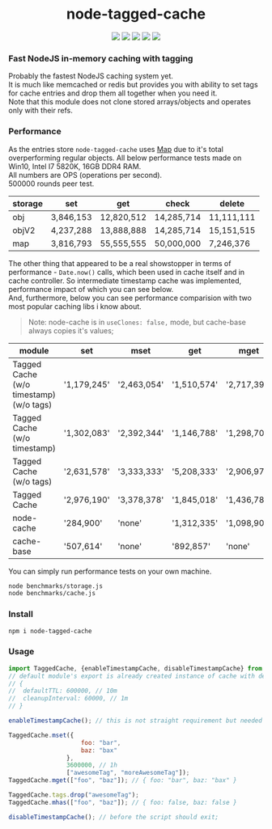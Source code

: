 <h1 align="center">node-tagged-cache</h1>
<p align="center">
<a href="https://www.npmjs.com/package/node-tagged-cache"><img src="https://img.shields.io/badge/npm-node--tagged--cache-brightgreen.svg?style=flat-square"></a>
<a href="https://www.npmjs.com/package/node-tagged-cache"><img src="https://img.shields.io/npm/v/node-tagged-cache.svg?style=flat-square"></a>
<a href="https://www.npmjs.com/package/node-tagged-cache"><img src="https://img.shields.io/travis/xobotyi/node-tagged-cache.svg?style=flat-square"></a>
<a href="https://www.npmjs.com/package/node-tagged-cache"><img src="https://img.shields.io/npm/l/node-tagged-cache.svg?style=flat-square"></a>
<a href="https://www.npmjs.com/package/node-tagged-cache"><img src="https://img.shields.io/npm/dt/node-tagged-cache.svg?style=flat-square"></a>
</p>

### Fast NodeJS in-memory caching with tagging
Probably the fastest NodeJS caching system yet.  
It is much like memcached or redis but provides you with ability to set tags for cache entries and drop them all together when you need it.  
Note that this module does not clone stored arrays/objects and operates only with their refs.

### Performance
As the entries store `node-tagged-cache` uses [Map](https://developer.mozilla.org/en-US/docs/Web/JavaScript/Reference/Global_Objects/Map) due to it's total overperforming regular objects.
All below performance tests made on Win10, Intel I7 5820K, 16GB DDR4 RAM.  
All numbers are OPS (operations per second).  
500000 rounds peer test.  

storage | set | get | check | delete
--------|-----|-----|-------|-------
obj | 3,846,153 | 12,820,512 | 14,285,714 | 11,111,111
objV2 | 4,237,288 | 13,888,888 | 14,285,714 | 15,151,515
map | 3,816,793 | 55,555,555 | 50,000,000 | 7,246,376

The other thing that appeared to be a real showstopper in terms of performance - `Date.now()` calls, which been used in cache itself and in cache controller. So intermediate timestamp cache was implemented, performance impact of which you can see below.  
And, furthermore, below you can see  performance comparision with two most popular caching libs i know about.
>Note: node-cache is in `useClones: false,` mode, but cache-base always copies it's values;

module | set | mset | get | mget | has | mhas
-------|-----|------|-----|------|-----|-----
Tagged Cache (w/o timestamp) (w/o tags) | '1,179,245' | '2,463,054' | '1,510,574' | '2,717,391' | '1,533,742' | '2,392,344' 
Tagged Cache (w/o timestamp) | '1,302,083' | '2,392,344' | '1,146,788' | '1,298,701' | '1,070,663' | '1,388,888'
Tagged Cache (w/o tags) | '2,631,578' | '3,333,333' | '5,208,333' | '2,906,976' | '5,494,505' | '3,355,704'
Tagged Cache | '2,976,190' | '3,378,378' | '1,845,018' | '1,436,781' | '1,976,284' | '1,529,051'
node-cache | '284,900' | 'none' | '1,312,335' | '1,098,901' | 'none' | 'none'
cache-base | '507,614' | 'none' | '892,857' | 'none' | '5,319,148' | 'none'
 

You can simply run performance tests on your own machine.
```bash
node benchmarks/storage.js
node benchmarks/cache.js
```

### Install
```bash
npm i node-tagged-cache
```

### Usage
```javascript
import TaggedCache, {enableTimestampCache, disableTimestampCache} from "node-tagged-cache";
// default module's export is already created instance of cache with default options
// {
//  defaultTTL: 600000, // 10m
//  cleanupInterval: 60000, // 1m
// }

enableTimestampCache(); // this is not straight requirement but needed for performance improvement

TaggedCache.mset({
                    foo: "bar",
                    baz: "bax"
                },
                3600000, // 1h
                ["awesomeTag", "moreAwesomeTag"]);
TaggedCache.mget(["foo", "baz"]); // { foo: "bar", baz: "bax" }

TaggedCache.tags.drop("awesomeTag");
TaggedCache.mhas(["foo", "baz"]); // { foo: false, baz: false }

disableTimestampCache(); // before the script should exit;
```
